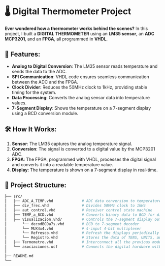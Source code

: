 # 🌡️ Digital Thermometer Project

**Ever wondered how a thermometer works behind the scenes?** In this project, I built a **DIGITAL THERMOMETER** using an **LM35 sensor**, an **ADC MCP3201**, and an **FPGA**, all programmed in **VHDL**.

## 🚀 Features:
- **Analog to Digital Conversion**: The LM35 sensor reads temperature and sends the data to the ADC.
- **SPI Communication**: VHDL code ensures seamless communication between the ADC and the FPGA.
- **Clock Divider**: Reduces the 50MHz clock to 1kHz, providing stable timing for the system.
- **Data Processing**: Converts the analog sensor data into temperature values.
- **7-Segment Display**: Shows the temperature on a 7-segment display using a BCD conversion module.

## 🛠️ How It Works:
1. **Sensor**: The LM35 captures the analog temperature signal.
2. **Conversion**: The signal is converted to a digital value by the MCP3201 ADC.
3. **FPGA**: The FPGA, programmed with VHDL, processes the digital signal and converts it into a readable temperature value.
4. **Display**: The temperature is shown on a 7-segment display in real-time.

## 📂 Project Structure:
```bash
├── src/
│   ├── ADC_A_TEMP.vhd             # ADC data conversion to temperature
│   ├── div_frec.vhd               # Divides 50MHz clock to 1kHz
│   ├── aut_control.vhd            # Receiver control state machine
│   ├── TEMP_a_BCD.vhd             # Converts binary data to BCD for display
│   ├── Visualizacion.vhd/         # Controls the 7-segment display output
│       └── decodBCDa7s.vhd        # BCD to 7-segment decoder
│       └── MUX4x4.vhd             # 4-input 4-bit multiplexer
│       └── Refresco.vhd           # Refresh the displays periodically
│       └── Registro.vhd           # Stores the data of TENS, UNITS, and DECIMALS each time ENABLE is activated
│   ├── Termometro.vhd             # Interconnect all the previous modules      
│   └── asociaciones.ucf           # Connects the digital hardware with the FPGA components
│
├── README.md
└── 


